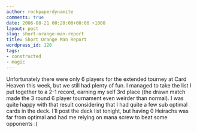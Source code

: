 ```yaml
---
author: rockpaperdynamite
comments: true
date: 2006-08-21 00:20:08+00:00 +1000
layout: post
slug: short-orange-man-report
title: Short Orange Man Report
wordpress_id: 120
tags:
- constructed
- magic
---
```


Unfortunately there were only 6 players for the extended tourney at Card Heaven this week, but we still had plenty of fun. I managed to take the list I put together to a 2-1 record, earning my self 3rd place (the drawn match made the 3 round 6 player tournament even weirder than normal). I was quite happy with that result considering that I had quite a few sub optimal cards in the deck. I'll post the deck list tonight, but having 0 Heirachs was far from optimal and had me relying on mana screw to beat some opponents :(
